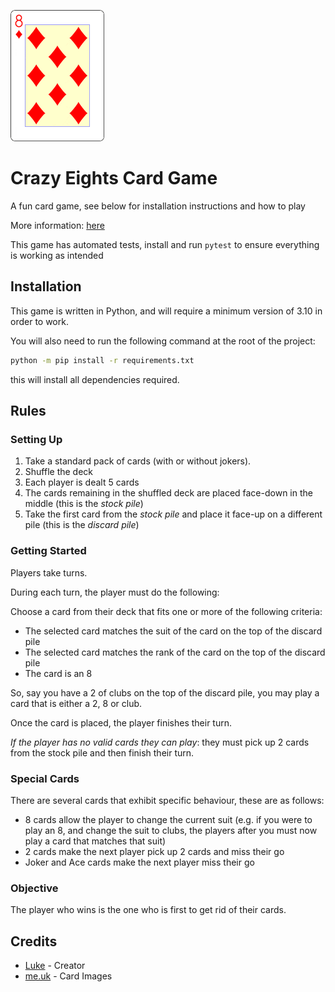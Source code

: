 <img width="150px" src="https://raw.githubusercontent.com/curlpipe/crazy8s/refs/heads/main/assets/logo.gif"></img>

# Crazy Eights Card Game

A fun card game, see below for installation instructions and how to play

More information: [here](https://en.wikipedia.org/wiki/Crazy_Eights)

This game has automated tests, install and run `pytest` to ensure everything is working as intended

## Installation

This game is written in Python, and will require a minimum version of 3.10 in order to work.

You will also need to run the following command at the root of the project:

```sh
python -m pip install -r requirements.txt
```

this will install all dependencies required.

## Rules

### Setting Up

1. Take a standard pack of cards (with or without jokers).
2. Shuffle the deck
3. Each player is dealt 5 cards
4. The cards remaining in the shuffled deck are placed face-down in the middle (this is the *stock pile*)
5. Take the first card from the *stock pile* and place it face-up on a different pile (this is the *discard pile*)

### Getting Started

Players take turns.

During each turn, the player must do the following:

Choose a card from their deck that fits one or more of the following criteria:

- The selected card matches the suit of the card on the top of the discard pile
- The selected card matches the rank of the card on the top of the discard pile
- The card is an 8

So, say you have a 2 of clubs on the top of the discard pile, you may play a card that is either a 2, 8 or club.

Once the card is placed, the player finishes their turn.

*If the player has no valid cards they can play*: they must pick up 2 cards from the stock pile and then finish their turn.

### Special Cards

There are several cards that exhibit specific behaviour, these are as follows:

- 8 cards allow the player to change the current suit (e.g. if you were to play an 8, and change the suit to clubs, the players after you must now play a card that matches that suit)
- 2 cards make the next player pick up 2 cards and miss their go
- Joker and Ace cards make the next player miss their go

### Objective

The player who wins is the one who is first to get rid of their cards.

## Credits

- [Luke](https://github.com/curlpipe) - Creator
- [me.uk](https://www.me.uk/cards) - Card Images

